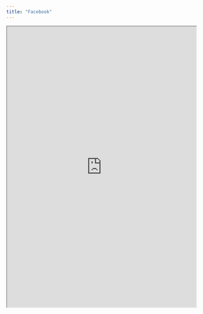 ```yaml
---
title: "Facebook"
---
```



<iframe height="750" width="100%" src="https://ewelton.github.io/ktest/wiki.html#Facebook"></iframe>
